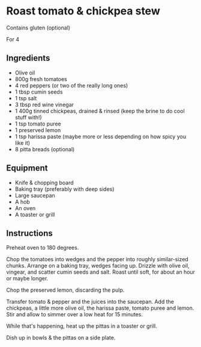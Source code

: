 Roast tomato & chickpea stew
========
Contains gluten (optional)

For 4

Ingredients
------------
- Olive oil
- 800g fresh tomatoes
- 4 red peppers (or two of the really long ones)
- 1 tbsp cumin seeds
- 1 tsp salt
- 3 tbsp red wine vinegar
- 1 400g tinned chickpeas, drained & rinsed (keep the brine to do cool stuff with!)
- 1 tsp tomato puree
- 1 preserved lemon
- 1 tsp harissa paste (maybe more or less depending on how spicy you like it)
- 8 pitta breads (optional)

Equipment
---------
- Knife & chopping board
- Baking tray (preferably with deep sides)
- Large saucepan
- A hob
- An oven
- A toaster or grill

Instructions
------------
Preheat oven to 180 degrees.

Chop the tomatoes into wedges and the pepper into roughly similar-sized chunks.
Arrange on a baking tray, wedges facing up.
Drizzle with olive oil, vingear, and scatter cumin seeds and salt.
Roast until soft, for about an hour or maybe longer.

Chop the preserved lemon, discarding the pulp.

Transfer tomato & pepper and the juices into the saucepan.
Add the chickpeas, a little more olive oil, the harissa paste, tomato puree and lemon.
Stir and allow to simmer over a low heat for 15 minutes.

While that's happening, heat up the pittas in a toaster or grill.

Dish up in bowls & the pittas on a side plate.
